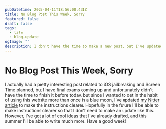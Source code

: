 ```yaml
---
pubDatetime: 2025-04-11T18:56:00.431Z
title: No Blog Post This Week, Sorry
featured: false
draft: false
tags:
  - life
  - blog-update
ogImage: ""
description: I don't have the time to make a new post, but I've updated a previous one.
---
```


# No Blog Post This Week, Sorry
I actually had a pretty interesting post related to iOS jailbreaking and Screen Time planned, but I have final exams coming up and
unfortunately didn't have the time to finish it before today, but since I wanted to get in the habit of using this website more than
once in a blue moon, I've updated [my Nitter article](/posts/setting-up-nitter-with-nginx) to make the instructions clearer.
Hopefully in the future I'll be able to make instructions clearer so that I don't need to make an update like this. However, I've 
got a lot of cool ideas that I've already drafted, and this summer I'll be able to write much more. Have a good week!
